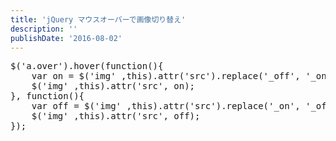 ```yaml
---
title: 'jQuery マウスオーバーで画像切り替え'
description: ''
publishDate: '2016-08-02'
---
```


<pre class="brush: jscript; title: ; notranslate" title="">$('a.over').hover(function(){
	var on = $('img' ,this).attr('src').replace('_off', '_on');
	$('img' ,this).attr('src', on);
}, function(){
	var off = $('img' ,this).attr('src').replace('_on', '_off');
	$('img' ,this).attr('src', off);
});
</pre>

